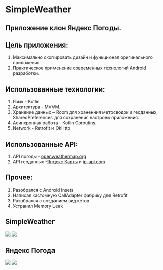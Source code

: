 # SimpleWeather

## Приложение клон Яндекс Погоды.

## Цель приложения: 
1. Максимально скопировать дизайн и функционал оригинального приложения.
2. Практическое применение современных технологий Android разработки.

## Использованные технологии:
1. Язык - Kotlin
2. Архитектура - MVVM.
3. Хранение данных – Room для храненния метосводок и геоданных, SharedPreferences для сохранения настроек приложения.
4. Асинхронная работа - Kotlin Coroutins.
5. Network - Retrofit и OkHttp

## Использованные API:
1.   API погоды - [ openweathermap.org](https://openweathermap.org/)
2.  API геоданных -[Яндекс Карты](https://tech.yandex.ru/maps/doc/geocoder/desc/concepts/about-docpage/) и [ip-api.com](https://ip-api.com/)

## Прочее:
1. Разобрался с Android Insets
2. Написал кастомную CallAdapter фабрику для Retrofit 
3. Разобрался с созданием виджетов
4. Устранил Memory Leak 

## SimpleWeather
![](https://i.ibb.co/MRSgnfp/S00523-05073163.jpg) ![](https://i.ibb.co/VW9C1QG/S00523-050806.png)  
## Яндекс Погода
![](https://i.ibb.co/8bYy9M9/S00525-145359.png) ![](https://i.ibb.co/2hhssCd/S00525-145408.png)  
